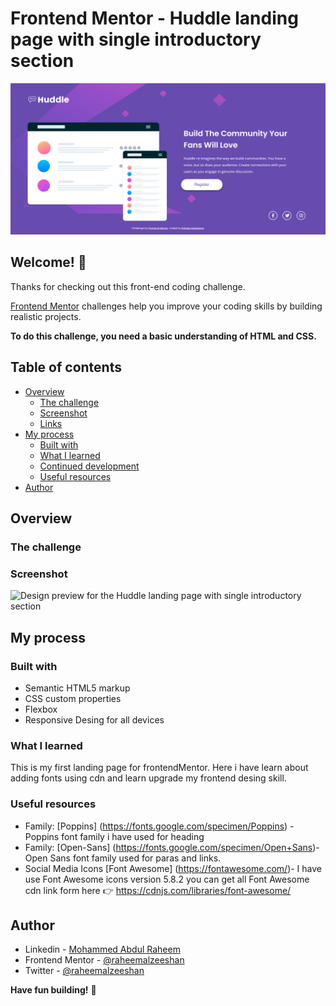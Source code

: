 # Frontend Mentor - Huddle landing page with single introductory section

![Design preview for the Huddle landing page with single introductory section](./images/screenshot.png)

## Welcome! 👋

Thanks for checking out this front-end coding challenge.

[Frontend Mentor](https://www.frontendmentor.io) challenges help you improve your coding skills by building realistic projects.

**To do this challenge, you need a basic understanding of HTML and CSS.**
## Table of contents

- [Overview](#overview)
  - [The challenge](#the-challenge)
  - [Screenshot](#screenshot)
  - [Links](#links)
- [My process](#my-process)
  - [Built with](#built-with)
  - [What I learned](#what-i-learned)
  - [Continued development](#continued-development)
  - [Useful resources](#useful-resources)
- [Author](#author)


## Overview

### The challenge


### Screenshot

![Design preview for the Huddle landing page with single introductory section](./screenshot.png)


## My process

### Built with

- Semantic HTML5 markup
- CSS custom properties
- Flexbox
- Responsive Desing for all devices

### What I learned
This is my first landing page for frontendMentor. Here i have learn about adding fonts using cdn and learn upgrade my frontend desing skill.

### Useful resources

- Family: [Poppins] (https://fonts.google.com/specimen/Poppins) - Poppins font family i have used for heading 
- Family: [Open-Sans] (https://fonts.google.com/specimen/Open+Sans)- Open Sans font family used for paras and links.
- Social Media Icons [Font Awesome] (https://fontawesome.com/)- I have use Font Awesome icons version 5.8.2 you can get all Font Awesome cdn link form here 👉 https://cdnjs.com/libraries/font-awesome/

## Author

- Linkedin - [Mohammed Abdul Raheem](https://www.linkedin.com/in/raheemalzeeshan)
- Frontend Mentor - [@raheemalzeeshan](https://www.frontendmentor.io/profile/raheemalzeeshan)
- Twitter - [@raheemalzeeshan](https://www.twitter.com/raheemalzeeshan)

**Have fun building!** 🚀
